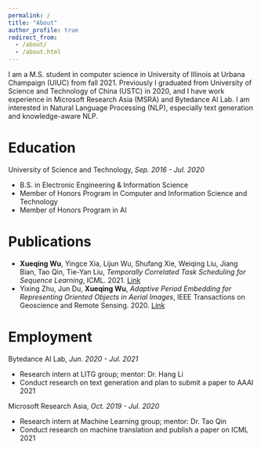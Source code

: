 ```yaml
---
permalink: /
title: "About"
author_profile: true
redirect_from: 
  - /about/
  - /about.html
---
```


I am a M.S. student in computer science in University of Illinois at Urbana Champaign (UIUC) from fall 2021. Previously I graduated from University of Science and Technology of China (USTC) in 2020, and I have work experience in Microsoft Research Asia (MSRA) and Bytedance AI Lab. I am interested in Natural Language Processing (NLP), especially text generation and knowledge-aware NLP.

# Education

University of Science and Technology, *Sep. 2016 - Jul. 2020*
* B.S. in Electronic Engineering & Information Science
* Member of Honors Program in Computer and Information Science and Technology
* Member of Honors Program in AI

# Publications

* **Xueqing Wu**, Yingce Xia, Lijun Wu, Shufang Xie, Weiqing Liu, Jiang Bian, Tao Qin, Tie-Yan Liu, *Temporally Correlated Task Scheduling for Sequence Learning*, ICML. 2021. [Link](http://proceedings.mlr.press/v139/wu21e.html)
* Yixing Zhu, Jun Du, **Xueqing Wu**, *Adaptive Period Embedding for Representing Oriented Objects in Aerial Images*, IEEE Transactions on Geoscience and Remote Sensing. 2020. [Link](https://ieeexplore.ieee.org/document/9057525)

# Employment

Bytedance AI Lab, *Jun. 2020 - Jul. 2021*

* Research intern at LITG group; mentor: Dr. Hang Li
* Conduct research on text generation and plan to submit a paper to AAAI 2021

Microsoft Research Asia, *Oct. 2019 - Jul. 2020*

* Research intern at Machine Learning group; mentor: Dr. Tao Qin
* Conduct research on machine translation and publish a paper on ICML 2021